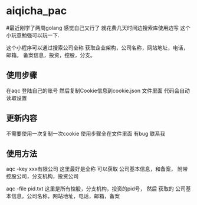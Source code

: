 # aiqicha_pac


#最近刚学了两周golang 感觉自己又行了 就花费几天时间边搜索库使用边写 这个小玩意勉强可以玩一下.

这个小程序可以通过搜索公司全称 获取企业架构，公司名称，网站地址，电话，邮箱。 备案信息，投资，控股，分支。

## 使用步骤
在aqc 登陆自己的账号 然后复制Cookie信息到cookie.json 文件里面 代码会自动读取设置


## 更新内容

不需要使用一次复制一次cookie 
使用步骤全在文件里面
有bug 联系我



## 使用方法

aqc -key xxx有限公司   这里最好是全称 可以获取 公司基本信息，和备案， 附带控股公司，分支机构，投资公司

aqc -file pid.txt 这里是所有控股，分支机构，投资的pid号， 然后 获取的 公司基本信息，公司名称，网站地址，电话，邮箱，备案







